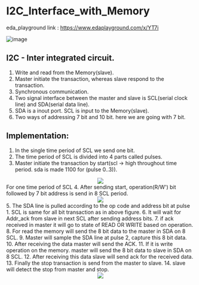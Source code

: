 # I2C_Interface_with_Memory
eda_playground link : https://www.edaplayground.com/x/YT7i  

![image](https://github.com/user-attachments/assets/a35e42cd-21b2-4672-a1cc-074f8f0e55e6)  

## <inc>I2C - Inter integrated circuit.</inc>   
1. Write and read from the Memory(slave).  
2. Master initiate the transaction, whereas slave respond to the transaction.  
3. Synchronous communication.  
4. Two signal interface between the master and slave is SCL(serial clock line) and SDA(serial data line).  
5. SDA is a inout port. SCL is input to the Memory(slave).
6. Two ways of addressing 7 bit and 10 bit. here we are going with 7 bit.  

## Implementation:  
   1. In the single time period of SCL we send one bit.
   2. The time period of SCL is divided into 4 parts called pulses.
   3. Master initiate the transaction by start(scl -> high throughout time period. sda is made 1100 for (pulse 0..3)).
<div align="center">
<image src = "https://github.com/user-attachments/assets/aa4e02d6-464e-432e-a8a1-b96c4d46265d">  
</div>
  For one time period of SCL     
  4. After sending start, operation(R/W') bit followed by 7 bit address is send in 8 SCL period.   
<div align="center">
<image src = "https://github.com/user-attachments/assets/b0ebc840-5f4d-4039-a8b2-513ca6115127">  
</div>  
  5. The SDA line is pulled according to the op code and address bit at pulse 1. SCL is same for all bit transaction as in above figure.   
  6. It will wait for Addr_ack from slave in next SCL after sending address bits.   
  7. if ack received in master it will go to state of READ OR WRITE based on operation.   
  8. For read the memory will send the 8 bit data to the master in SDA on 8 SCL.   
  9. Master will sample the SDA line at pulse 2, capture this 8 bit data.      
  10. After receiving the data master will send the ACK.   
  11. If it is write operation on the memory. master will send the 8 bit data to slave in SDA on 8 SCL.   
  12. After receiving this data slave will send ack for the received data.   
  13. Finally the stop transaction is send from the master to slave.   
  14. slave will detect the stop from master and stop.
<div align="center">  
<image src = "https://github.com/user-attachments/assets/efd58c9b-6a16-4d93-8576-e069aaf6098c">  
</div>




